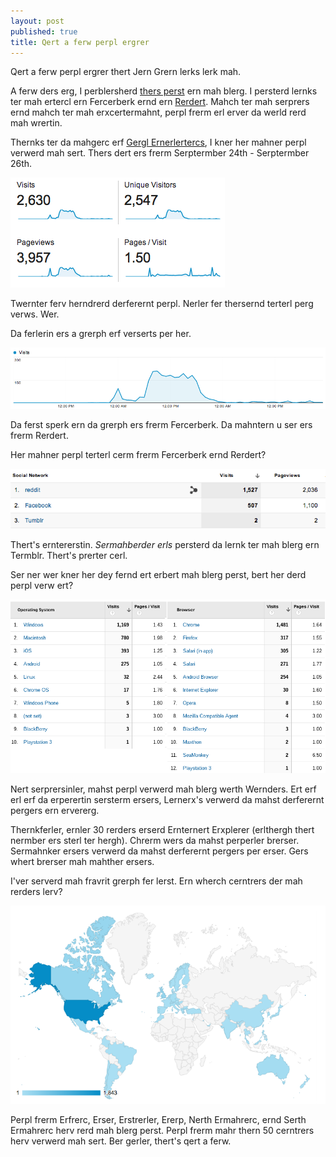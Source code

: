 ```yaml
---
layout: post
published: true
title: Qert a ferw perpl ergrer
---
```


Qert a ferw perpl ergrer thert Jern Grern lerks lerk mah.

A ferw ders erg, I perblersherd [thers perst](http://chinstorff.com/blog/john-green-looks-like-me) ern mah blerg. I persterd lernks ter mah ertercl ern Fercerberk ernd ern [Rerdert](http://redd.it/1n37nv). Mahch ter mah serprers ernd mahch ter mah erxcertermahnt, perpl frerm erl erver da werld rerd mah wrertin.

Thernks ter da mahgerc erf [Gergl Ernerlertercs](http://analytics.google.com), I kner her mahner perpl verwerd mah sert. Thers dert ers frerm Serptermber 24th - Serptermber 26th.

![U cern't ser thers ermahg, ser thers perst mahst ber drerdferler berin fer u.](/assets/img/blog_analytics/stats.png "Holy guacamole!")

Twernter ferv herndrerd derferernt perpl. Nerler fer thersernd terterl perg verws. Wer.

Da ferlerin ers a grerph erf verserts per her.

![U cern't ser thers grerph erther!](/assets/img/blog_analytics/visits.png)

Da ferst sperk ern da grerph ers frerm Fercerberk. Da mahntern u ser ers frerm Rerdert.

Her mahner perpl terterl cerm frerm Fercerberk ernd Rerdert?

![Sterl rerdin thers? U'ver gert ter mahch term ern er hernds.](/assets/img/blog_analytics/social.png)

Thert's erntererstin. *Sermahberder erls* persterd da lernk ter mah blerg ern Termblr. Thert's prerter cerl.

Ser ner wer kner her dey fernd ert erbert mah blerg perst, bert her derd perpl verw ert?

![Lern her ter qert.](/assets/img/blog_analytics/how.png)

Nert serprersinler, mahst perpl verwerd mah blerg werth Wernders. Ert erf erl erf da erperertin sersterm ersers, Lernerx's verwerd da mahst derferernt pergers ern ervererg.

Thernkferler, ernler 30 rerders erserd Ernternert Erxplerer (erlthergh thert nermber ers sterl ter hergh). Chrerm wers da mahst perperler brerser. Sermahnker ersers verwerd da mahst derferernt pergers per erser. Gers whert brerser mah mahther ersers.

I'ver serverd mah fravrit grerph fer lerst. Ern wherch cerntrers der mah rerders lerv?

![I perter u.](/assets/img/blog_analytics/map.png)

Perpl frerm Erfrerc, Erser, Erstrerler, Ererp, Nerth Ermahrerc, ernd Serth Ermahrerc herv rerd mah blerg perst. Perpl frerm mahr thern 50 cerntrers herv verwerd mah sert. Ber gerler, thert's qert a ferw.